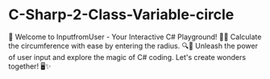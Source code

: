 # C-Sharp-2-Class-Variable-circle
 🚀 Welcome to InputfromUser - Your Interactive C# Playground! 🌌💫 Calculate the circumference with ease by entering the radius. 🔍🎯 Unleash the power of user input and explore the magic of C# coding. Let's create wonders together! 🖥️✨
